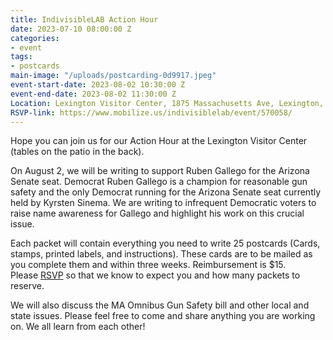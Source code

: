 ```yaml
---
title: IndivisibleLAB Action Hour
date: 2023-07-10 08:00:00 Z
categories:
- event
tags:
- postcards
main-image: "/uploads/postcarding-0d9917.jpeg"
event-start-date: 2023-08-02 10:30:00 Z
event-end-date: 2023-08-02 11:30:00 Z
Location: Lexington Visitor Center, 1875 Massachusetts Ave, Lexington, MA
RSVP-link: https://www.mobilize.us/indivisiblelab/event/570058/
---
```


Hope you can join us for our Action Hour at the Lexington Visitor Center (tables on the patio in the back). 

On August 2, we will be writing to support Ruben Gallego for the Arizona Senate seat. Democrat Ruben Gallego is a champion for reasonable gun safety and the only Democrat running for the Arizona Senate seat currently held by Kyrsten Sinema. We are writing to infrequent Democratic voters to raise name awareness for Gallego and highlight his work on this crucial issue.

Each packet will contain everything you need to write 25 postcards (Cards, stamps, printed labels, and instructions). These cards are to be mailed as you complete them and within three weeks. Reimbursement is $15. Please [RSVP](https://www.mobilize.us/indivisiblelab/event/570058/) so that we know to expect you and how many packets to reserve.

We will also discuss the MA Omnibus Gun Safety bill and other local and state issues. Please feel free to come and share anything you are working on. We all learn from each other!